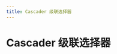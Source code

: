 ```yaml
---
title: Cascader 级联选择器
---
```


# Cascader 级联选择器


<ClientOnly>
<cascader-demo-1></cascader-demo-1>
<cascader-demo-2></cascader-demo-2>
</ClientOnly>

